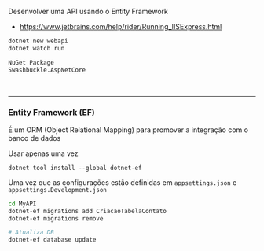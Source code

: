 Desenvolver uma API usando o Entity Framework

- https://www.jetbrains.com/help/rider/Running_IISExpress.html

```bash
dotnet new webapi
dotnet watch run

NuGet Package
Swashbuckle.AspNetCore
```

<br>

----

### Entity Framework (EF)

É um ORM (Object Relational Mapping) para promover a integração com o banco de dados

Usar apenas uma vez

```
dotnet tool install --global dotnet-ef
```

Uma vez que as configurações estão definidas em `appsettings.json` e `appsettings.Development.json`

```bash
cd MyAPI
dotnet-ef migrations add CriacaoTabelaContato
dotnet-ef migrations remove

# Atualiza DB
dotnet-ef database update
```
